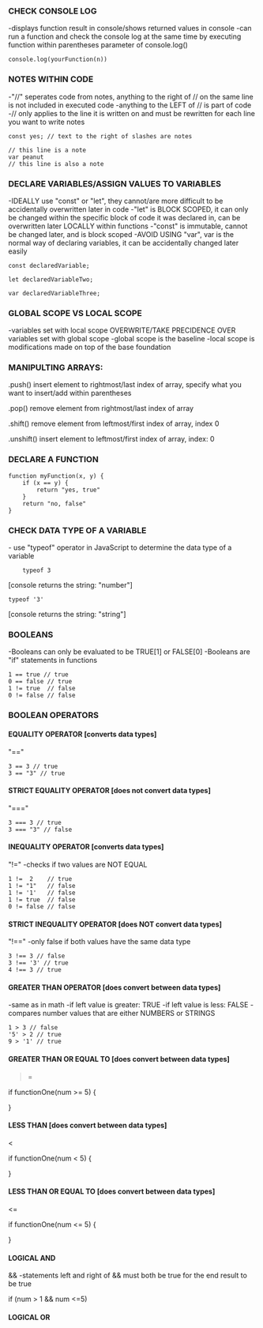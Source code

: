 <h3>CHECK CONSOLE LOG</h3>
-displays function result in console/shows returned values in console
-can run a function and check the console log at the same time by executing function within parentheses parameter of console.log()

	console.log(yourFunction(n))
	
<h3>NOTES WITHIN CODE</h3>

-"//" seperates code from notes, anything to the right of // on the same line is not included in executed code
-anything to the LEFT of // is part of code
-// only applies to the line it is written on and must be rewritten for each line you want to write notes
	
	
	const yes; // text to the right of slashes are notes
	
	// this line is a note
	var peanut
	// this line is also a note
	
<h3>DECLARE VARIABLES/ASSIGN VALUES TO VARIABLES</h3>

-IDEALLY use "const" or "let", they cannot/are more difficult to be accidentally overwritten later in code
-"let" is BLOCK SCOPED, it can only be changed within the specific block of code it was declared in, can be overwritten later LOCALLY within functions
-"const" is immutable, cannot be changed later, and is block scoped
-AVOID USING "var", var is the normal way of declaring variables, it can be accidentally changed later easily

	const declaredVariable;
	
	let declaredVariableTwo;
	
	var declaredVariableThree;
	
<h3>GLOBAL SCOPE VS LOCAL SCOPE</h3>

-variables set with local scope OVERWRITE/TAKE PRECIDENCE OVER variables set with global scope
-global scope is the baseline
-local scope is modifications made on top of the base foundation
	
<h3>MANIPULTING ARRAYS:</h3>
.push() insert element to rightmost/last index of array, specify what you want to insert/add within parentheses

.pop() remove element from rightmost/last index of array

.shift() remove element from leftmost/first index of array, index 0 

.unshift() insert element to leftmost/first index of array, index: 0

<h3>DECLARE A FUNCTION</h3>

	function myFunction(x, y) {
		if (x == y) {
			return "yes, true"
		}
		return "no, false"
	}

<h3>CHECK DATA TYPE OF A VARIABLE</h3>
- use "typeof" operator in JavaScript to determine the data type of a variable

		typeof 3
[console returns the string: "number"]

	typeof '3'
[console returns the string: "string"]

<h3>BOOLEANS</h3>

-Booleans can only be evaluated to be TRUE[1] or FALSE[0]
-Booleans are "if" statements in functions

	1 == true // true
	0 == false // true
	1 != true  // false
	0 != false // false

<h3>BOOLEAN OPERATORS</h3>
<h4>EQUALITY OPERATOR [converts data types]</h4>
"=="
	
	3 == 3 // true
	3 == "3" // true

<h4>STRICT EQUALITY OPERATOR [does not convert data types]</h4>
"==="

	3 === 3 // true
	3 === "3" // false
	
<h4>INEQUALITY OPERATOR [converts data types]</h4>
"!="
-checks if two values are NOT EQUAL

	1 !=  2    // true
	1 != "1"   // false
	1 != '1'   // false
	1 != true  // false
	0 != false // false
	

<h4>STRICT INEQUALITY OPERATOR [does NOT convert data types]</h4>
"!=="
-only false if both values have the same data type

	3 !== 3 // false
	3 !== '3' // true
	4 !== 3 // true
	
<h4>GREATER THAN OPERATOR [does convert between data types]</h4>

-same as in math
-if left value is greater: TRUE
-if left value is less: FALSE
-compares number values that are either NUMBERS or STRINGS

	1 > 3 // false
	'5' > 2 // true
	9 > '1' // true
	
<h4>GREATER THAN OR EQUAL TO [does convert between data types]</h4>

>=

if functionOne(num >= 5) {

}


<h4>LESS THAN [does convert between data types]</h4>

<

if functionOne(num < 5) {

}

<h4>LESS THAN OR EQUAL TO [does convert between data types]</h4>

<=

if functionOne(num <= 5) {

}


<h4>LOGICAL AND </h4>

&&
-statements left and right of && must both be true for the end result to be true

if (num > 1 && num <=5)


<h4>LOGICAL OR</h4>
